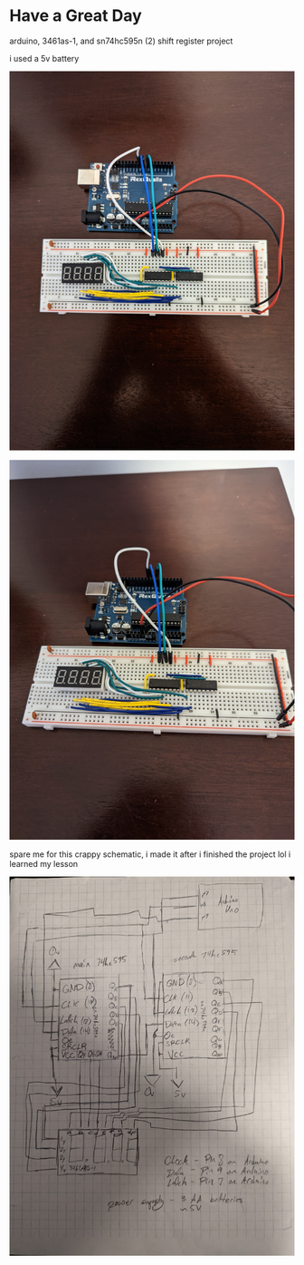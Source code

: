 # Have a Great Day
 arduino, 3461as-1, and sn74hc595n (2) shift register project

i used a 5v battery

![angle 1](top_view.jpg "angle 1")

![angle 2](lowered_top_view.jpg "angle 2")

spare me for this crappy schematic, i made it after i finished the project lol i learned my lesson

![schematic](schematic.jpg "schematic")